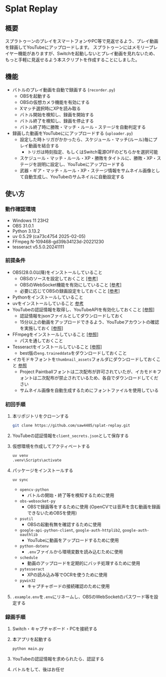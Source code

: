 # Splat Replay

## 概要

スプラトゥーンのプレイをスマートフォンやPC等で見返せるよう、プレイ動画を録画してYouTubeにアップロードします。
スプラトゥーンにはメモリープレイヤー機能がありますが、Switchを起動しないとプレイ動画を見れないため、もっと手軽に見返せるよう本スクリプトを作成することにしました。

## 機能

* バトルのプレイ動画を自動で録画する (`recorder.py`)
  * OBSを起動する
  * OBSの仮想カメラ機能を有効にする
  * Xマッチ選択時にXPを読み取る
  * バトル開始を検知し、録画を開始する
  * バトル終了を検知し、録画を停止する
  * バトル終了時に勝敗・マッチ・ルール・ステージを自動判定する
* 録画した動画をYouTubeににアップロードする (`uploader.py`)
  * 設定した時トリガがかかったら、スケジュール・マッチ(ルール)毎にプレイ動画を結合する
    * トリガは時刻指定、もしくはSwitch電源OFFのどちらかを選択可能
  * スケジュール・マッチ・ルール・XP・勝敗をタイトルに、勝敗・XP・ステージを説明に設定し、YouTubeにアップロードする
  * 武器・ギア・マッチ・ルール・XP・ステージ情報をサムネイル画像として自動生成し、YouTubeのサムネイルに自動設定する

## 使い方

### 動作確認環境

* Windows 11 23H2
* OBS 31.0.1
* Python 3.13.2
* uv 0.5.29 (ca73c4754 2025-02-05)
* FFmpeg N-109468-gd39b34123d-20221230
* tesseract v5.5.0.20241111

### 前提条件

* OBS(28.0.0以降)をインストールしていること
  * OBSのソースを設定しておくこと [[参考]](https://dc.wondershare.jp/recorder-review/how-to-use-obs-and-capture-board.html)
  * OBSのWebSocket機能を有効にしていること [[参考]](https://note.com/213414/n/nd9981ad5bb19)
  * 必要に応じてOBSの録画設定をしておくこと [[参考]](https://obsproject.com/kb/standard-recording-output-guide)
* Pythonをインストールしていること
* uvをインストールしていること [参考](https://docs.astral.sh/uv/getting-started/installation/#installation-methods)
* YouTubeの認証情報を取得し、YouTubeAPIを有効化しておくこと [[参照]](https://qiita.com/ny7760/items/5a728fd9e7b40588237c)
  * 認証情報をjsonファイルとしてダウンロードしておく
  * 15分以上の動画をアップロードできるよう、YouTubeアカウントの確認を実施しておく [[参照]](https://www.howtonote.jp/youtube/movie/index4.html#google_vignette)
* FFmpegをインストールしていること [[参照]](https://taziku.co.jp/blog/windows-ffmpeg)
  * パスを通しておくこと
* Tesseractをインストールしていること [[参照]](https://qiita.com/ku_a_i/items/93fdbd75edacb34ec610)
  * best版の`eng.traineddata`をダウンロードしておくこと
* イカモドキフォントを`thumbnail_assets`フォルダにダウンロードしておくこと [参照](https://web.archive.org/web/20150906013956/http://aramugi.com/?page_id=807)
  * Project Paintballフォントは二次配布が許可されていたが、イカモドキフォントは二次配布が禁止されているため、各自でダウンロードしてください
  * サムネイル画像を自動生成するためにフォントファイルを使用している


### 初回手順

1. 本リポジトリをクローンする
    ```bash
    git clone https://github.com/saw4405/splat-replay.git
    ```

2. YouTubeの認証情報を`client_secrets.json`として保存する

3. 仮想環境を作成してアクティベートする
    ```bash
    uv venv
    .venv\Scripts\activate
    ```
    
4. パッケージをインストールする

    ```bash
    uv sync
    ```

    * `opencv-python`
        * バトルの開始・終了等を検知するために使用
    * `obs-websocket-py`
        * OBSで録画等をするために使用 (OpenCVでは音声を含む動画を録画できないためOBSを使用)
    * `psutil`
        * OBSの起動有無を確認するために使用
    * `google-api-python-client`, `google-auth-httplib2`, `google-auth-oauthlib`
        * YouTubeに動画をアップロードするために使用
    * `python-dotenv`
        * `.env`ファイルから環境変数を読み込むために使用
    * `schedule`
        * 動画のアップロードを定期的にバッチ処理するために使用
    * `pytesseract`
        * XPの読み込み等でOCRを使うために使用
    * `pywin32`
        * キャプチャボードの接続確認のために使用

5. `.example.env`を`.env`にリネームし、OBSのWebSocketのパスワード等を設定する


### 録画手順

1. Switch・キャプチャボード・PCを接続する

2. 本アプリを起動する

    ```bash
    python main.py
    ```

3. YouTubeの認証情報を求められたら、認証する

4. バトルをして、後はお任せ
